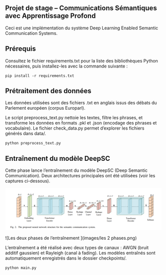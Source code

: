 ## Projet de stage – Communications Sémantiques avec Apprentissage Profond
Ceci est une implémentation du système Deep Learning Enabled Semantic Communication Systems.

## Prérequis
Consultez le fichier requirements.txt pour la liste des bibliothèques Python nécessaires, puis installez-les avec la commande suivante :
```shell
pip install -r requirements.txt
```
  
## Prétraitement des données
Les données utilisées sont des fichiers .txt en anglais issus des débats du Parlement européen (corpus Europarl).

Le script preprocess_text.py nettoie les textes, filtre les phrases, et transforme les données en formats .pkl et .json (encodage des phrases et vocabulaire).
Le fichier check_data.py permet d’explorer les fichiers générés dans data/.

```shell
python preprocess_text.py
```
## Entraînement du modèle DeepSC
Cette phase lance l’entraînement du modèle DeepSC (Deep Semantic Communication).
Deux architectures principales ont été utilisées (voir les captures ci-dessous).

![Architecture de DeepSC (voir models/transceiver.py](images/deepsc_architecture.png)

![Les deux phases de l’entraînement ](images/les 2 phases.png)

L’entraînement a été réalisé avec deux types de canaux : AWGN (bruit additif gaussien) et Rayleigh (canal à fading).
Les modèles entraînés sont automatiquement enregistrés dans le dossier checkpoints/.

```shell
python main.py
```
